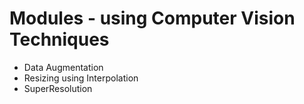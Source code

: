 # Modules - using Computer Vision Techniques

* Data Augmentation
* Resizing using Interpolation
* SuperResolution
